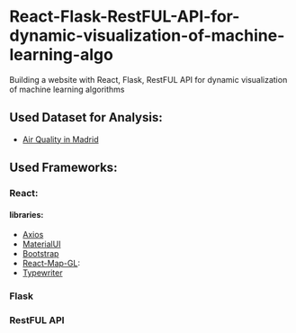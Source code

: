 # React-Flask-RestFUL-API-for-dynamic-visualization-of-machine-learning-algo
Building a website with React, Flask, RestFUL API for dynamic visualization of machine learning algorithms

## Used Dataset for Analysis:
- [Air Quality in Madrid](https://www.kaggle.com/decide-soluciones/air-quality-madrid)

## Used Frameworks:

### React: 
#### libraries:
- [Axios](https://github.com/axios/axios)
- [MaterialUI](https://material-ui.com/)
- [Bootstrap](https://react-bootstrap.github.io/)
- [React-Map-GL](https://uber.github.io/react-map-gl/#/): 
- [Typewriter](https://www.npmjs.com/package/typewriter-effect)


### Flask
### RestFUL API
